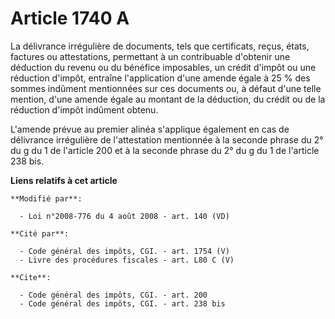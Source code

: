 # Article 1740 A

La délivrance irrégulière de documents, tels que certificats, reçus, états, factures ou attestations, permettant à un
contribuable d'obtenir une déduction du revenu ou du bénéfice imposables, un crédit d'impôt ou une réduction d'impôt,
entraîne l'application d'une amende égale à 25 % des sommes indûment mentionnées sur ces documents ou, à défaut d'une telle
mention, d'une amende égale au montant de la déduction, du crédit ou de la réduction d'impôt indûment obtenu.

L'amende prévue au premier alinéa s'applique également en cas de délivrance irrégulière de l'attestation mentionnée à la
seconde phrase du 2° du g du 1 de l'article 200 et à la seconde phrase du 2° du g du 1 de l'article 238 bis.

**Liens relatifs à cet article**

	**Modifié par**:

	  - Loi n°2008-776 du 4 août 2008 - art. 140 (VD)

	**Cité par**:

	  - Code général des impôts, CGI. - art. 1754 (V)
	  - Livre des procédures fiscales - art. L80 C (V)

	**Cite**:

	  - Code général des impôts, CGI. - art. 200
	  - Code général des impôts, CGI. - art. 238 bis

